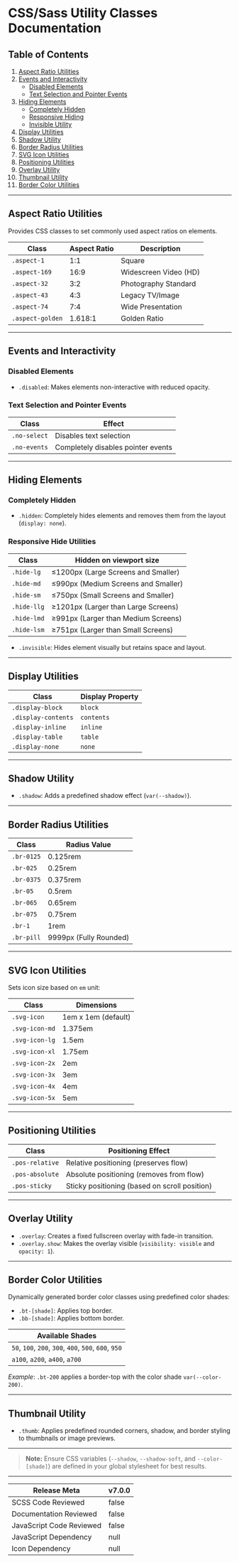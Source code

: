 # CSS/Sass Utility Classes Documentation

## Table of Contents

1. [Aspect Ratio Utilities](#aspect-ratio-utilities)
2. [Events and Interactivity](#events-and-interactivity)
    - [Disabled Elements](#disabled-elements)
    - [Text Selection and Pointer Events](#text-selection-and-pointer-events)
3. [Hiding Elements](#hiding-elements)
    - [Completely Hidden](#completely-hidden)
    - [Responsive Hiding](#responsive-hiding)
    - [Invisible Utility](#invisible-utility)
4. [Display Utilities](#display-utilities)
5. [Shadow Utility](#shadow-utility)
6. [Border Radius Utilities](#border-radius-utilities)
7. [SVG Icon Utilities](#svg-icon-utilities)
8. [Positioning Utilities](#positioning-utilities)
9. [Overlay Utility](#overlay)
10. [Thumbnail Utility](#thumbnail)
11. [Border Color Utilities](#border-color-utilities)

---

## Aspect Ratio Utilities

Provides CSS classes to set commonly used aspect ratios on elements.

| Class            | Aspect Ratio | Description           | 
| ---------------- | ------------ | --------------------- |
| `.aspect-1`      | 1:1          | Square                |
| `.aspect-169`    | 16:9         | Widescreen Video (HD) |
| `.aspect-32`     | 3:2          | Photography Standard  |
| `.aspect-43`     | 4:3          | Legacy TV/Image       |
| `.aspect-74`     | 7:4          | Wide Presentation     |
| `.aspect-golden` | 1.618:1      | Golden Ratio          |

---

## Events and Interactivity

### Disabled Elements

- `.disabled`: Makes elements non-interactive with reduced opacity.

### Text Selection and Pointer Events

| Class        | Effect                             | 
| ------------ | ---------------------------------- |
| `.no-select` | Disables text selection            |
| `.no-events` | Completely disables pointer events |

---

## Hiding Elements

### Completely Hidden

- `.hidden`: Completely hides elements and removes them from the layout (`display: none`).

### Responsive Hide Utilities

| Class       | Hidden on viewport size             | 
| ----------- | ----------------------------------- |
| `.hide-lg`  | ≤1200px (Large Screens and Smaller) |
| `.hide-md`  | ≤990px (Medium Screens and Smaller) |
| `.hide-sm`  | ≤750px (Small Screens and Smaller)  |
| `.hide-llg` | ≥1201px (Larger than Large Screens) |
| `.hide-lmd` | ≥991px (Larger than Medium Screens) |
| `.hide-lsm` | ≥751px (Larger than Small Screens)  |

- `.invisible`: Hides element visually but retains space and layout.

---

## Display Utilities

| Class               | Display Property | 
| ------------------- | ---------------- |
| `.display-block`    | `block`          |
| `.display-contents` | `contents`       |
| `.display-inline`   | `inline`         |
| `.display-table`    | `table`          |
| `.display-none`     | `none`           |

---

## Shadow Utility

- `.shadow`: Adds a predefined shadow effect (`var(--shadow)`).

---

## Border Radius Utilities

| Class      | Radius Value           | 
| ---------- | ---------------------- |
| `.br-0125` | 0.125rem               |
| `.br-025`  | 0.25rem                |
| `.br-0375` | 0.375rem               |
| `.br-05`   | 0.5rem                 |
| `.br-065`  | 0.65rem                |
| `.br-075`  | 0.75rem                |
| `.br-1`    | 1rem                   |
| `.br-pill` | 9999px (Fully Rounded) |

---

## SVG Icon Utilities

Sets icon size based on `em` unit:

| Class          | Dimensions          | 
| -------------- | ------------------- |
| `.svg-icon`    | 1em x 1em (default) |
| `.svg-icon-md` | 1.375em             |
| `.svg-icon-lg` | 1.5em               |
| `.svg-icon-xl` | 1.75em              |
| `.svg-icon-2x` | 2em                 |
| `.svg-icon-3x` | 3em                 |
| `.svg-icon-4x` | 4em                 |
| `.svg-icon-5x` | 5em                 |

---

## Positioning Utilities

| Class           | Positioning Effect                            | 
| --------------- | --------------------------------------------- |
| `.pos-relative` | Relative positioning (preserves flow)         |
| `.pos-absolute` | Absolute positioning (removes from flow)      |
| `.pos-sticky`   | Sticky positioning (based on scroll position) |

---

## Overlay Utility

- `.overlay`: Creates a fixed fullscreen overlay with fade-in transition.
- `.overlay.show`: Makes the overlay visible (`visibility: visible` and `opacity: 1`).

---

## Border Color Utilities

Dynamically generated border color classes using predefined color shades:

- `.bt-[shade]`: Applies top border.
- `.bb-[shade]`: Applies bottom border.

| Available Shades                                      | 
| ----------------------------------------------------- |
| `50`, `100`, `200`, `300`, `400`, `500`, `600`, `950` |
| `a100`, `a200`, `a400`, `a700`                        |

_Example_: `.bt-200` applies a border-top with the color shade `var(--color-200)`.

---

## Thumbnail Utility

- `.thumb`: Applies predefined rounded corners, shadow, and border styling to thumbnails or image previews.

---

> **Note:** Ensure CSS variables (`--shadow`, `--shadow-soft`, and `--color-[shade]`) are defined in your global stylesheet for best results.

---

| Release Meta             | v7.0.0 |
| ------------------------ | ------ |
| SCSS Code Reviewed       | false  |
| Documentation Reviewed   | false  |
| JavaScript Code Reviewed | false  |
| JavaScript Dependency    | null   | 
| Icon Dependency          | null   |
